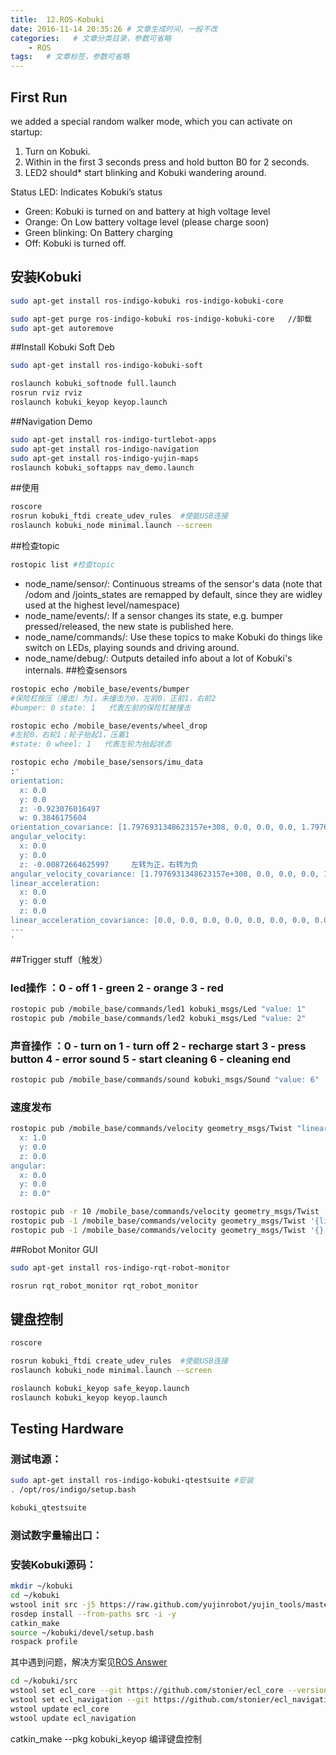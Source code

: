 ```yaml
---
title:  12.ROS-Kobuki
date: 2016-11-14 20:35:26 # 文章生成时间，一般不改
categories:   # 文章分类目录，参数可省略
    - ROS
tags:   # 文章标签，参数可省略
---
```

## First Run
we added a special random
walker mode, which you can activate on startup:

1. Turn on Kobuki.
2. Within in the first 3 seconds press and hold button B0 for 2 seconds.
3. LED2 should* start blinking and Kobuki wandering around.

<!--more-->
Status LED: Indicates Kobuki’s status

* Green: Kobuki is turned on and battery at high voltage level
* Orange: On Low battery voltage level (please charge soon)
* Green blinking: On Battery charging
* Off: Kobuki is turned off.

## 安装Kobuki
```bash
sudo apt-get install ros-indigo-kobuki ros-indigo-kobuki-core

sudo apt-get purge ros-indigo-kobuki ros-indigo-kobuki-core   //卸载
sudo apt-get autoremove
```
##Install Kobuki Soft Deb
```bash
sudo apt-get install ros-indigo-kobuki-soft

roslaunch kobuki_softnode full.launch
rosrun rviz rviz
roslaunch kobuki_keyop keyop.launch
```
##Navigation Demo
```bash
sudo apt-get install ros-indigo-turtlebot-apps
sudo apt-get install ros-indigo-navigation
sudo apt-get install ros-indigo-yujin-maps
roslaunch kobuki_softapps nav_demo.launch
```
##使用
```bash
roscore
rosrun kobuki_ftdi create_udev_rules  #使能USB连接
roslaunch kobuki_node minimal.launch --screen  
```
##检查topic
```bash
rostopic list #检查topic
```
* node_name/sensor/: Continuous streams of the sensor's data (note that /odom and /joints_states are remapped by default, since they are widley used at the highest level/namespace)
* node_name/events/: If a sensor changes its state, e.g. bumper pressed/released, the new state is published here.
* node_name/commands/: Use these topics to make Kobuki do things like switch on LEDs, playing sounds and driving around.
* node_name/debug/: Outputs detailed info about a lot of Kobuki's internals.
##检查sensors
```bash
rostopic echo /mobile_base/events/bumper
#保险杠按压（撞击）为1，未撞击为0，左前0，正前1，右前2
#bumper: 0 state: 1   代表左前的保险杠被撞击

rostopic echo /mobile_base/events/wheel_drop 
#左轮0，右轮1；轮子抬起1，压着1
#state: 0 wheel: 1   代表左轮为抬起状态

rostopic echo /mobile_base/sensors/imu_data
:'
orientation: 
  x: 0.0
  y: 0.0
  z: -0.923076016497
  w: 0.3846175604
orientation_covariance: [1.7976931348623157e+308, 0.0, 0.0, 0.0, 1.7976931348623157e+308, 0.0, 0.0, 0.0, 0.05]
angular_velocity: 
  x: 0.0
  y: 0.0
  z: -0.00872664625997     左转为正，右转为负
angular_velocity_covariance: [1.7976931348623157e+308, 0.0, 0.0, 0.0, 1.7976931348623157e+308, 0.0, 0.0, 0.0, 0.05]
linear_acceleration: 
  x: 0.0
  y: 0.0
  z: 0.0
linear_acceleration_covariance: [0.0, 0.0, 0.0, 0.0, 0.0, 0.0, 0.0, 0.0, 0.0]
---
'
```

##Trigger stuff（触发）
### led操作 ：0 - off 1 - green 2 - orange 3 - red
```bash
rostopic pub /mobile_base/commands/led1 kobuki_msgs/Led "value: 1"
rostopic pub /mobile_base/commands/led2 kobuki_msgs/Led "value: 2"
```
### 声音操作 ：0 - turn on   1 - turn off   2 - recharge start   3 - press button   4 - error sound   5 - start cleaning   6 - cleaning end
```bash
rostopic pub /mobile_base/commands/sound kobuki_msgs/Sound "value: 6"
```
### 速度发布
```bash
rostopic pub /mobile_base/commands/velocity geometry_msgs/Twist "linear:
  x: 1.0
  y: 0.0
  z: 0.0
angular:
  x: 0.0
  y: 0.0
  z: 0.0"

rostopic pub -r 10 /mobile_base/commands/velocity geometry_msgs/Twist '{linear: {x: 0.2, y: 0, z: 0}, angular: {x: 0, y: 0, z: 0}}'
rostopic pub -1 /mobile_base/commands/velocity geometry_msgs/Twist '{linear: {x: 0.2, y: 0, z: 0}, angular: {x: 0, y: 0, z: 0}}'
rostopic pub -1 /mobile_base/commands/velocity geometry_msgs/Twist '{}'
```
##Robot Monitor GUI
```bash
sudo apt-get install ros-indigo-rqt-robot-monitor

rosrun rqt_robot_monitor rqt_robot_monitor
```
## 键盘控制
```bash
roscore

rosrun kobuki_ftdi create_udev_rules  #使能USB连接
roslaunch kobuki_node minimal.launch --screen  

roslaunch kobuki_keyop safe_keyop.launch
roslaunch kobuki_keyop keyop.launch
```
## Testing Hardware
### 测试电源：
```bash
sudo apt-get install ros-indigo-kobuki-qtestsuite #安装
. /opt/ros/indigo/setup.bash

kobuki_qtestsuite
```
### 测试数字量输出口：

### 安装Kobuki源码：
```bash
mkdir ~/kobuki
cd ~/kobuki
wstool init src -j5 https://raw.github.com/yujinrobot/yujin_tools/master/rosinstalls/indigo/kobuki.rosinstall
rosdep install --from-paths src -i -y
catkin_make
source ~/kobuki/devel/setup.bash
rospack profile
```
其中遇到问题，解决方案见[ROS Answer](http://answers.ros.org/question/244937/cant-install-kobuki/)
```bash
cd ~/kobuki/src
wstool set ecl_core --git https://github.com/stonier/ecl_core --version=release/0.61-indigo-kinetic
wstool set ecl_navigation --git https://github.com/stonier/ecl_navigation --version=release/0.60-indigo-kinetic
wstool update ecl_core
wstool update ecl_navigation
```


catkin_make --pkg kobuki_keyop
编译键盘控制